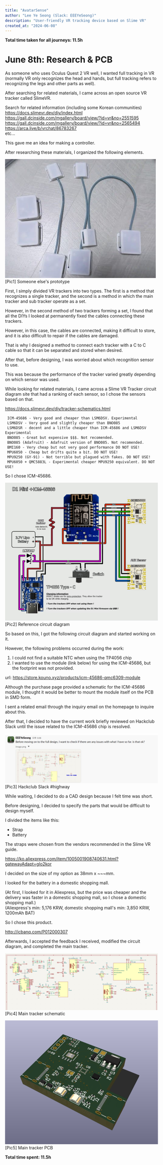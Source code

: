 ```yaml
---
title: "AvatarSense"
author: "Lee Ye Seong (Slack: EEEYeSeong)"
description: "User-friendly VR tracking device based on Slime VR"
created_at: "2024-06-08"
---
```


**Total time taken for all journeys: 11.5h**

# June 8th: Research & PCB

As someone who uses Oculus Quest 2 VR well, I wanted full tracking in VR (normally VR only recognizes the head and hands, but full tracking refers to recognizing the legs and other parts as well).

After searching for related materials, I came across an open source VR tracker called SlimeVR.

Search for related information (including some Korean communities)<br>
https://docs.slimevr.dev/diy/index.html<br>
https://gall.dcinside.com/mgallery/board/view/?id=vr&no=2551595<br>
https://gall.dcinside.com/mgallery/board/view/?id=vr&no=2565494<br>
https://arca.live/b/vrchat/86783267<br>
etc...

This gave me an idea for making a controller.

After researching these materials, I organized the following elements.

![someone elses proto](./assets/other_proto.png)
[Pic1] Someone else's prototype

First, I simply divided VR trackers into two types. The first is a method that recognizes a single tracker, and the second is a method in which the main tracker and sub tracker operate as a set.

However, in the second method of two trackers forming a set, I found that all the DIYs I looked at permanently fixed the cables connecting these trackers.

However, in this case, the cables are connected, making it difficult to store, and it is also difficult to repair if the cables are damaged.

That is why I designed a method to connect each tracker with a C to C cable so that it can be separated and stored when desired.

After that, before designing, I was worried about which recognition sensor to use.

This was because the performance of the tracker varied greatly depending on which sensor was used.

While looking for related materials, I came across a Slime VR Tracker circuit diagram site that had a ranking of each sensor, so I chose the sensors based on that.

https://docs.slimevr.dev/diy/tracker-schematics.html

```plain
 ICM-45686 - Very good and cheaper than LSM6DSV. Experimental
 LSM6DSV - Very good and slightly cheaper than BNO085
 LSM6DSR - decent and a little cheaper than ICM-45686 and LSM6DSV Experimental
 BNO085 - Great but expensive $$$. Not recomended.
 BNO085 (Adafruit) - Adafruit version of BNO085. Not recomended.
 BMI160 - Very cheap but not very good performance DO NOT USE!
 MPU6050 - Cheap but drifts quite a bit. DO NOT USE!
 MPU9250 (GY-91) - Not terrible but plagued with fakes. DO NOT USE!
 MPU6050 + QMC5883L - Experimental cheaper MPU9250 equivalent. DO NOT USE!
```

So I chose ICM-45686.

![Reference circuit diagram](./assets/ref_sch.png)
[Pic2] Reference circuit diagram

So based on this, I got the following circuit diagram and started working on it.

However, the following problems occurred during the work:

1. I could not find a suitable NTC when using the TP4056 chip
2. I wanted to use the module (link below) for using the ICM-45686, but the footprint was not provided.

url: https://store.kouno.xyz/products/icm-45686-qmc6309-module

Although the purchase page provided a schematic for the ICM-45686 module, I thought it would be better to mount the module itself on the PCB in SMD form.

I sent a related email through the inquiry email on the homepage to inquire about this.

After that, I decided to have the current work briefly reviewed on Hackclub Slack until the issue related to the ICM-45686 chip is resolved.

![Hackclub Slack #highway](./assets/slack_h1.png)
[Pic3] Hackclub Slack #highway

While waiting, I decided to do a CAD design because I felt time was short.

Before designing, I decided to specify the parts that would be difficult to design myself.

I divided the items like this:
- Strap
- Battery

The straps were chosen from the vendors recommended in the Slime VR guide.

https://ko.aliexpress.com/item/1005001908740631.html?gatewayAdapt=glo2kor

I decided on the size of my option as 38mm x ~~~mm.

I looked for the battery in a domestic shopping mall.

(At first, I looked for it in Aliexpress, but the price was cheaper and the delivery was faster in a domestic shopping mall, so I chose a domestic shopping mall.)<br>
(Aliexpress's min: 5,176 KRW, domestic shopping mall's min: 3,850 KRW, 1200mAh BAT)

So I chose this product.

http://icbanq.com/P012000307

Afterwards, I accepted the feedback I received, modified the circuit diagram, and completed the main tracker.

![Main tracker PCB](assets/sch_1.png)
[Pic4] Main tracker schematic

![Main tracker PCB](assets/pcb_1.png)
[Pic5] Main tracker PCB

**Total time spent: 11.5h**
